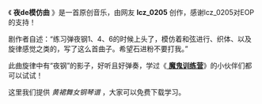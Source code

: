 

《 **夜de模仿曲** 》是一首原创音乐，由网友 **lcz_0205** 创作，感谢lcz_0205对EOP的支持！

剧作者自述：“练习弹夜钢1、4、6的时候上头了，模仿着和弦进行、织体、以及旋律感觉之类的，写了这么首曲子。希望石进粉不要打我。”

此曲旋律中有“夜钢”的影子，好听且好弹奏，学过《[ **魔鬼训练营**](/Sale.html)》的小伙伴们都可以试试！

这里我们提供 _黄裙舞女钢琴谱_ ，大家可以免费下载学习。

